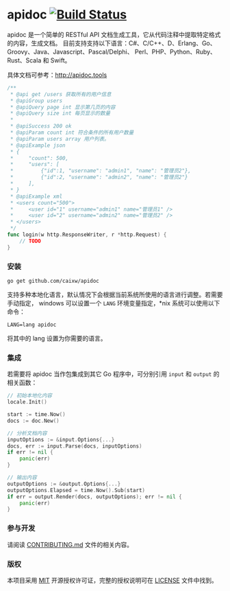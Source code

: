 apidoc [![Build Status](https://travis-ci.org/caixw/apidoc.svg?branch=master)](https://travis-ci.org/caixw/apidoc)
======

apidoc 是一个简单的 RESTful API 文档生成工具，它从代码注释中提取特定格式的内容，生成文档。
目前支持支持以下语言：C#、C/C++、D、Erlang、Go、Groovy、Java、Javascript、Pascal/Delphi、
Perl、PHP、Python、Ruby、Rust、Scala 和 Swift。

具体文档可参考：http://apidoc.tools

```go
/**
 * @api get /users 获取所有的用户信息
 * @apiGroup users
 * @apiQuery page int 显示第几页的内容
 * @apiQuery size int 每页显示的数量
 *
 * @apiSuccess 200 ok
 * @apiParam count int 符合条件的所有用户数量
 * @apiParam users array 用户列表。
 * @apiExample json
 * {
 *     "count": 500,
 *     "users": [
 *         {"id":1, "username": "admin1", "name": "管理员2"},
 *         {"id":2, "username": "admin2", "name": "管理员2"}
 *     ],
 * }
 * @apiExample xml
 * <users count="500">
 *     <user id="1" username="admin1" name="管理员1" />
 *     <user id="2" username="admin2" name="管理员2" />
 * </users>
 */
func login(w http.ResponseWriter, r *http.Request) {
    // TODO
}
```



### 安装

```shell
go get github.com/caixw/apidoc
```

支持多种本地化语言，默认情况下会根据当前系统所使用的语言进行调整。若需要手动指定，
windows 可以设置一个 `LANG` 环境变量指定，*nix 系统可以使用以下命令：
```shell
LANG=lang apidoc
```
将其中的 lang 设置为你需要的语言。



### 集成

若需要将 apidoc 当作包集成到其它 Go 程序中，可分别引用 `input` 和 `output` 的相关函数：

```go
// 初始本地化内容
locale.Init()

start := time.Now()
docs := doc.New()

// 分析文档内容
inputOptions := &input.Options{...}
docs, err := input.Parse(docs, inputOptions)
if err != nil {
    panic(err)
}

// 输出内容
outputOptions := &output.Options{...}
outputOptions.Elapsed = time.Now().Sub(start)
if err = output.Render(docs, outputOptions); err != nil {
    panic(err)
}
```



### 参与开发

请阅读 [CONTRIBUTING.md](CONTRIBUTING.md) 文件的相关内容。



### 版权

本项目采用 [MIT](https://opensource.org/licenses/MIT) 开源授权许可证，完整的授权说明可在 [LICENSE](LICENSE) 文件中找到。

